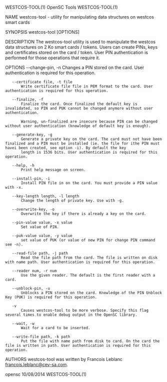WESTCOS-TOOL(1)                                                                                  OpenSC Tools                                                                                 WESTCOS-TOOL(1)



NAME
       westcos-tool - utility for manipulating data structures on westcos smart cards

SYNOPSIS
       westcos-tool [OPTIONS]

DESCRIPTION
       The westcos-tool utility is used to manipulate the westcos data structures on 2 Ko smart cards / tokens. Users can create PINs, keys and certificates stored on the card / token. User PIN
       authentication is performed for those operations that require it.

OPTIONS
       --change-pin, -n
           Changes a PIN stored on the card. User authentication is required for this operation.

       --certificate file, -t file
           Write certificate file file in PEM format to the card. User authentication is required for this operation.

       --finalize, -f
           Finalize the card. Once finalized the default key is invalidated, so PIN and PUK cannot be changed anymore without user authentication.

           Warning, un-finalized are insecure because PIN can be changed without user authentication (knowledge of default key is enough).

       --generate-key, -g
           Generate a private key on the card. The card must not have been finalized and a PIN must be installed (ie. the file for ithe PIN must havei been created, see option -i). By default the key
           length is 1536 bits. User authentication is required for this operation.

       --help, -h
           Print help message on screen.

       --install-pin, -i
           Install PIN file in on the card. You must provide a PIN value with -x.

       --key-length length, -l length
           Change the length of private key. Use with -g.

       --overwrite-key, -o
           Overwrite the key if there is already a key on the card.

       --pin-value value, -x value
           Set value of PIN.

       --puk-value value, -y value
           set value of PUK (or value of new PIN for change PIN command see -n).

       --read-file path, -j path
           Read the file path from the card. The file is written on disk with name path. User authentication is required for this operation.

       --reader num, -r num
           Use the given reader. The default is the first reader with a card.

       --unblock-pin, -u
           Unblocks a PIN stored on the card. Knowledge of the PIN Unblock Key (PUK) is required for this operation.

       -v
           Causes westcos-tool to be more verbose. Specify this flag several times to enable debug output in the OpenSC library.

       --wait, -w
           Wait for a card to be inserted.

       --write-file path, -k path
           Put the file with name path from disk to card. On the card the file is written in path. User authentication is required for this operation.

AUTHORS
       westcos-tool was written by Francois Leblanc <francois.leblanc@cev-sa.com>.



opensc                                                                                            10/08/2014                                                                                  WESTCOS-TOOL(1)
